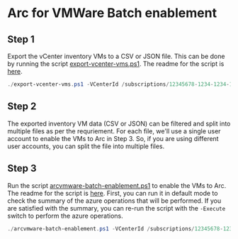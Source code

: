 # Arc for VMWare Batch enablement

## Step 1

Export the vCenter inventory VMs to a CSV or JSON file. This can be done by running the script [export-vcenter-vms.ps1](./export-vcenter-vms.ps1). The readme for the script is [here](./export-vcenter-vms.md).

```powershell
./export-vcenter-vms.ps1 -VCenterId /subscriptions/12345678-1234-1234-1234-1234567890ab/resourceGroups/contoso-rg/providers/Microsoft.ConnectedVMwarevSphere/vcenters/contoso-vcenter
```

## Step 2

The exported inventory VM data (CSV or JSON) can be filtered and split into multiple files as per the requriement. For each file, we'll use a single user account to enable the VMs to Arc in Step 3. So, if you are using different user accounts, you can split the file into multiple files.

## Step 3

Run the script [arcvmware-batch-enablement.ps1](./arcvmware-batch-enablement.ps1) to enable the VMs to Arc. The readme for the script is [here](./arcvmware-batch-enablement.md).
First, you can run it in default mode to check the summary of the azure operations that will be performed. If you are satisfied with the summary, you can re-run the script with the `-Execute` switch to perform the azure operations.

```powershell
./arcvmware-batch-enablement.ps1 -VCenterId /subscriptions/12345678-1234-1234-1234-1234567890ab/resourceGroups/contoso-rg/providers/Microsoft.ConnectedVMwarevSphere/vcenters/contoso-vcenter -EnableGuestManagement -VMInventoryFile vms.json
```